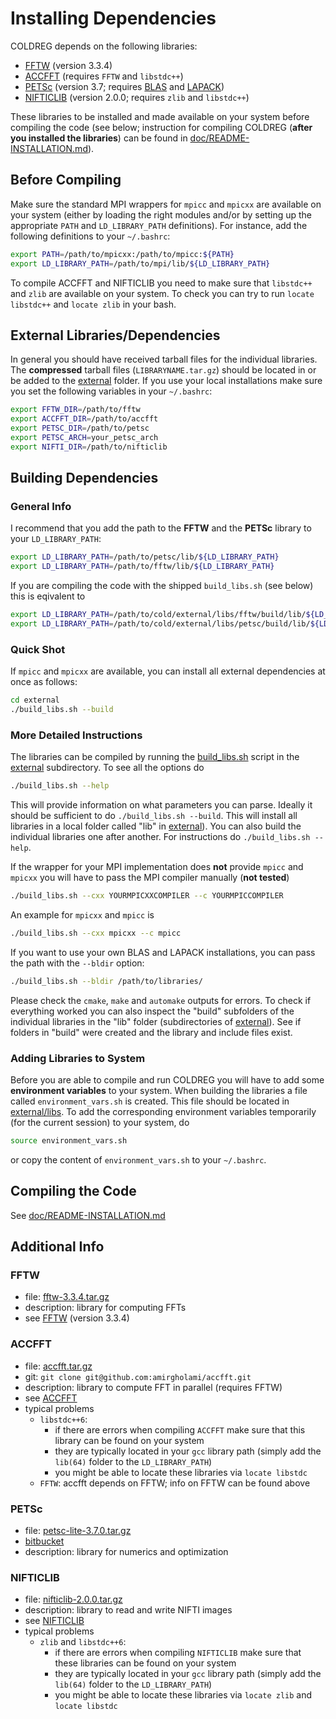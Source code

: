 # Installing Dependencies

COLDREG depends on the following libraries:

* [FFTW](http://www.fftw.org) (version 3.3.4)
* [ACCFFT](http://accfft.org) (requires `FFTW` and `libstdc++`)
* [PETSc](https://www.mcs.anl.gov/petsc/) (version 3.7; requires [BLAS](http://www.netlib.org/blas/) and [LAPACK](http://www.netlib.org/lapack/))
* [NIFTICLIB](https://sourceforge.net/projects/niftilib/files/nifticlib/) (version 2.0.0; requires `zlib` and `libstdc++`)

These libraries to be installed and made available on your system before compiling the code (see below; instruction for compiling COLDREG (**after you installed the libraries**) can be found in [doc/README-INSTALLATION.md](README-INSTALLATION.md)).


## Before Compiling

Make sure the standard MPI wrappers for `mpicc` and `mpicxx` are available on your system (either by loading the right modules and/or by setting up the appropriate `PATH` and `LD_LIBRARY_PATH` definitions). For instance, add the following definitions to your `~/.bashrc`:

```bash
export PATH=/path/to/mpicxx:/path/to/mpicc:${PATH}
export LD_LIBRARY_PATH=/path/to/mpi/lib/${LD_LIBRARY_PATH}
```

To compile ACCFFT and NIFTICLIB you need to make sure that `libstdc++` and `zlib` are available on your system. To check you can try to run `locate libstdc++` and `locate zlib` in your bash.


## External Libraries/Dependencies

In general you should have received tarball files for the individual libraries. The **compressed** tarball files (`LIBRARYNAME.tar.gz`) should be located in or be added to the [external](../external) folder. If you use your local installations make sure you set the following variables in your `~/.bashrc`:

```bash
export FFTW_DIR=/path/to/fftw
export ACCFFT_DIR=/path/to/accfft
export PETSC_DIR=/path/to/petsc
export PETSC_ARCH=your_petsc_arch
export NIFTI_DIR=/path/to/nifticlib
```


## Building Dependencies

### General Info

I recommend that you add the path to the **FFTW** and the **PETSc** library to your `LD_LIBRARY_PATH`:

```bash
export LD_LIBRARY_PATH=/path/to/petsc/lib/${LD_LIBRARY_PATH}
export LD_LIBRARY_PATH=/path/to/fftw/lib/${LD_LIBRARY_PATH}
```

If you are compiling the code with the shipped `build_libs.sh` (see below) this is eqivalent to

```bash
export LD_LIBRARY_PATH=/path/to/cold/external/libs/fftw/build/lib/${LD_LIBRARY_PATH}
export LD_LIBRARY_PATH=/path/to/cold/external/libs/petsc/build/lib/${LD_LIBRARY_PATH}
```


### Quick Shot

If `mpicc` and `mpicxx` are available, you can install all external dependencies at once as follows:

```bash
cd external
./build_libs.sh --build
```


### More Detailed Instructions

The libraries can be compiled by running the [build_libs.sh](../external/build_libs.sh) script in the [external](../external) subdirectory. To see all the options do

```bash
./build_libs.sh --help
```

This will provide information on what parameters you can parse. Ideally it should be sufficient to do `./build_libs.sh --build`.  This will install all libraries in a local folder called "lib" in [external](../external/)). You can also build the individual libraries one after another. For instructions do `./build_libs.sh --help`.

If the wrapper for your MPI implementation does **not** provide `mpicc` and `mpicxx` you will have to pass the MPI compiler manually (**not tested**)

```bash
./build_libs.sh --cxx YOURMPICXXCOMPILER --c YOURMPICCOMPILER
```

An example for `mpicxx` and `mpicc` is

```bash
./build_libs.sh --cxx mpicxx --c mpicc
```


If you want to use your own BLAS and LAPACK installations, you can pass the path with the `--bldir` option: 

```bash
./build_libs.sh --bldir /path/to/libraries/
```

Please check the `cmake`, `make` and `automake` outputs for errors. To check if everything worked you can also inspect the "build" subfolders of the individual libraries in the "lib" folder (subdirectories of [external](../external)). See if folders in "build" were created and the library and include files exist.


### Adding Libraries to System

Before you are able to compile and run COLDREG you will have to add some **environment variables** to your system. When building the libraries a file called `environment_vars.sh` is created. This file should be located in [external/libs](../external/libs). To add the corresponding environment variables temporarily (for the current session) to your system, do

```bash
source environment_vars.sh
```

or copy the content of `environment_vars.sh` to your `~/.bashrc`.


## Compiling the Code

See [doc/README-INSTALLATION.md](README-INSTALLATION.md)



## Additional Info


### FFTW

* file: [fftw-3.3.4.tar.gz](ftp://ftp.fftw.org/pub/fftw/fftw-3.3.4.tar.gz)
* description: library for computing FFTs
* see [FFTW](http://www.fftw.org) (version 3.3.4)


### ACCFFT

* file: [accfft.tar.gz](https://github.com/amirgholami/accfft)
* git: `git clone git@github.com:amirgholami/accfft.git`
* description: library to compute FFT in parallel (requires FFTW)
* see [ACCFFT](http://www.accfft.org)
* typical problems
	* `libstdc++6`:
		* if there are errors when compiling `ACCFFT` make sure that this library can be found on your system
		* they are typically located in your `gcc` library path (simply add the `lib(64)` folder to the `LD_LIBRARY_PATH`)
		* you might be able to locate these libraries via `locate libstdc`
	* `FFTW`: accfft depends on FFTW; info on FFTW can be found above


### PETSc

* file: [petsc-lite-3.7.0.tar.gz](http://ftp.mcs.anl.gov/pub/petsc/release-snapshots/petsc-lite-3.7.0.tar.gz)
* [bitbucket](https://bitbucket.org/petsc/petsc)
* description: library for numerics and optimization

### NIFTICLIB

* file: [nifticlib-2.0.0.tar.gz](https://sourceforge.net/projects/niftilib/files/nifticlib/nifticlib_2_0_0/)
* description: library to read and write NIFTI images
* see [NIFTICLIB](https://sourceforge.net/projects/niftilib/files/nifticlib/) 
* typical problems
	* `zlib` and `libstdc++6`:
		* if there are errors when compiling `NIFTICLIB` make sure that these libraries can be found on your system
		* they are typically located in your `gcc` library path (simply add the `lib(64)` folder to the `LD_LIBRARY_PATH`)
		* you might be able to locate these libraries via `locate zlib` and `locate libstdc`
